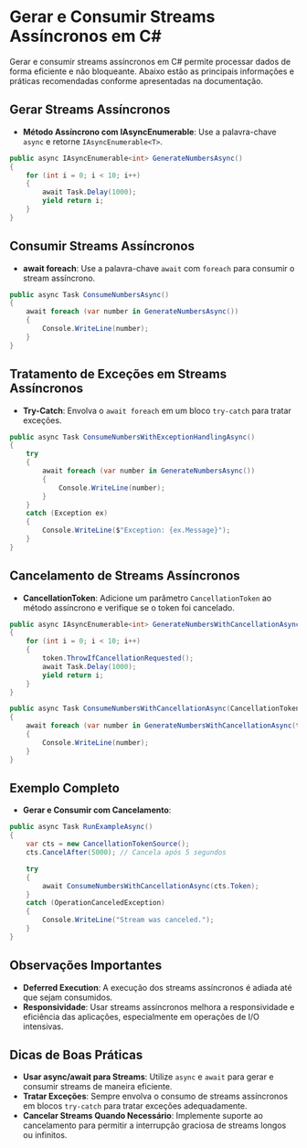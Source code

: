 
# Gerar e Consumir Streams Assíncronos em C#

Gerar e consumir streams assíncronos em C# permite processar dados de forma eficiente e não bloqueante. Abaixo estão as principais informações e práticas recomendadas conforme apresentadas na documentação.

## Gerar Streams Assíncronos
- **Método Assíncrono com IAsyncEnumerable**: Use a palavra-chave `async` e retorne `IAsyncEnumerable<T>`.
```csharp
public async IAsyncEnumerable<int> GenerateNumbersAsync()
{
    for (int i = 0; i < 10; i++)
    {
        await Task.Delay(1000);
        yield return i;
    }
}
```

## Consumir Streams Assíncronos
- **await foreach**: Use a palavra-chave `await` com `foreach` para consumir o stream assíncrono.
```csharp
public async Task ConsumeNumbersAsync()
{
    await foreach (var number in GenerateNumbersAsync())
    {
        Console.WriteLine(number);
    }
}
```

## Tratamento de Exceções em Streams Assíncronos
- **Try-Catch**: Envolva o `await foreach` em um bloco `try-catch` para tratar exceções.
```csharp
public async Task ConsumeNumbersWithExceptionHandlingAsync()
{
    try
    {
        await foreach (var number in GenerateNumbersAsync())
        {
            Console.WriteLine(number);
        }
    }
    catch (Exception ex)
    {
        Console.WriteLine($"Exception: {ex.Message}");
    }
}
```

## Cancelamento de Streams Assíncronos
- **CancellationToken**: Adicione um parâmetro `CancellationToken` ao método assíncrono e verifique se o token foi cancelado.
```csharp
public async IAsyncEnumerable<int> GenerateNumbersWithCancellationAsync([EnumeratorCancellation] CancellationToken token)
{
    for (int i = 0; i < 10; i++)
    {
        token.ThrowIfCancellationRequested();
        await Task.Delay(1000);
        yield return i;
    }
}

public async Task ConsumeNumbersWithCancellationAsync(CancellationToken token)
{
    await foreach (var number in GenerateNumbersWithCancellationAsync(token))
    {
        Console.WriteLine(number);
    }
}
```

## Exemplo Completo
- **Gerar e Consumir com Cancelamento**:
```csharp
public async Task RunExampleAsync()
{
    var cts = new CancellationTokenSource();
    cts.CancelAfter(5000); // Cancela após 5 segundos

    try
    {
        await ConsumeNumbersWithCancellationAsync(cts.Token);
    }
    catch (OperationCanceledException)
    {
        Console.WriteLine("Stream was canceled.");
    }
}
```

## Observações Importantes
- **Deferred Execution**: A execução dos streams assíncronos é adiada até que sejam consumidos.
- **Responsividade**: Usar streams assíncronos melhora a responsividade e eficiência das aplicações, especialmente em operações de I/O intensivas.

## Dicas de Boas Práticas
- **Usar async/await para Streams**: Utilize `async` e `await` para gerar e consumir streams de maneira eficiente.
- **Tratar Exceções**: Sempre envolva o consumo de streams assíncronos em blocos `try-catch` para tratar exceções adequadamente.
- **Cancelar Streams Quando Necessário**: Implemente suporte ao cancelamento para permitir a interrupção graciosa de streams longos ou infinitos.
